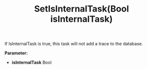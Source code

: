 ﻿---
uid: crmscript_ref_NSBatchTaskInfo_SetIsInternalTask
title: SetIsInternalTask(Bool isInternalTask)
intellisense: NSBatchTaskInfo.SetIsInternalTask
keywords: NSBatchTaskInfo, GetIsInternalTask
so.topic: reference
---

If IsInternalTask is true, this task will not add a trace to the database.

**Parameter:** 
 - **isInternalTask** Bool

